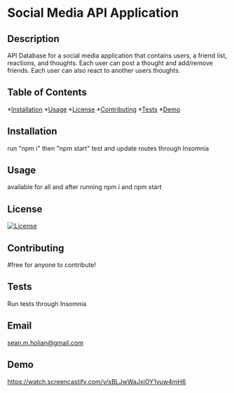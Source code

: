 # Social Media API Application 


  ## Description
  API Database for a social media application that contains users, a friend list, reactions, and thoughts. Each user can post a thought and add/remove friends. Each user can also react to another users thoughts.

  ## Table of Contents
  *[Installation](#installation)
  *[Usage](#usage)
  *[License](#license)
  *[Contributing](#contributing)
  *[Tests](#tests)
  *[Demo](#demo)

      
  ## Installation
  run "npm i" then "npm start" test and update routes through Insomnia

  ## Usage
  available for all and after running npm i and npm start 
  
   ## License
[![License](https://img.shields.io/badge/License-MIT-blue.svg)](https://opensource.org/licenses/MIT)

  ## Contributing
  #free for anyone to contribute!

  ## Tests
 Run tests through Insomnia 

  ## Email
  sean.m.holian@gmail.com

  ## Demo 
https://watch.screencastify.com/v/sBLJwWaJxjOY1vuw4mH6